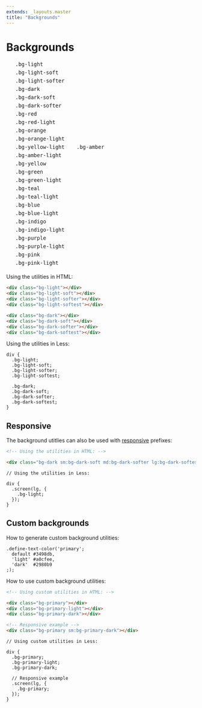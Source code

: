 ```yaml
---
extends: _layouts.master
title: "Backgrounds"
---
```


# Backgrounds

<table class="text-sm" style="border-collapse: separate; border-spacing: 0; width: 100%;">
  <tr>
    <td class="w-24 h-12 bg-light border-b border-dark-overlay-softer"></td>
    <td class="border-b border-dark-overlay-softer py-3 px-6" style="vertical-align: middle;"><code>.bg-light</code></td>
  </tr>
  <tr>
    <td class="w-24 h-12 bg-light-soft border-b border-dark-overlay-softer"></td>
    <td class="border-b border-dark-overlay-softer py-3 px-6" style="vertical-align: middle;"><code>.bg-light-soft</code></td>
  </tr>
  <tr>
    <td class="w-24 h-12 bg-light-softer border-b border-dark-overlay-softer"></td>
    <td class="border-b border-dark-overlay-softer py-3 px-6" style="vertical-align: middle;"><code>.bg-light-softer</code></td>
  </tr>
  <tr>
    <td class="w-24 h-12 bg-dark border-b border-dark-overlay-softer"></td>
    <td class="border-b border-dark-overlay-softer py-3 px-6" style="vertical-align: middle;"><code>.bg-dark</code></td>
  </tr>
  <tr>
    <td class="w-24 h-12 bg-dark-soft border-b border-dark-overlay-softer"></td>
    <td class="border-b border-dark-overlay-softer py-3 px-6" style="vertical-align: middle;"><code>.bg-dark-soft</code></td>
  </tr>
  <tr>
    <td class="w-24 h-12 bg-dark-softer border-b border-dark-overlay-softer"></td>
    <td class="border-b border-dark-overlay-softer py-3 px-6" style="vertical-align: middle;"><code>.bg-dark-softer</code></td>
  </tr>
  <tr>
    <td class="w-24 h-12 bg-red border-b border-dark-overlay-softer"></td>
    <td class="border-b border-dark-overlay-softer py-3 px-6" style="vertical-align: middle;"><code>.bg-red</code></td>
  </tr>
  <tr>
    <td class="w-24 h-12 bg-red-light border-b border-dark-overlay-softer"></td>
    <td class="border-b border-dark-overlay-softer py-3 px-6" style="vertical-align: middle;"><code>.bg-red-light</code></td>
  </tr>
  <tr>
    <td class="w-24 h-12 bg-orange border-b border-dark-overlay-softer"></td>
    <td class="border-b border-dark-overlay-softer py-3 px-6" style="vertical-align: middle;"><code>.bg-orange</code></td>
  </tr>
  <tr>
    <td class="w-24 h-12 bg-orange-light border-b border-dark-overlay-softer"></td>
    <td class="border-b border-dark-overlay-softer py-3 px-6" style="vertical-align: middle;"><code>.bg-orange-light</code></td>
  </tr>
  <tr>
    <td class="w-24 h-12 bg-yellow-light border-b border-dark-overlay-softer"></td>
    <td class="border-b border-dark-overlay-softer py-3 px-6" style="vertical-align: middle;"><code>.bg-yellow-light</code></td>
    <td class="w-24 h-12 bg-amber border-b border-dark-overlay-softer"></td>
    <td class="border-b border-dark-overlay-softer py-3 px-6" style="vertical-align: middle;"><code>.bg-amber</code></td>
  </tr>
  <tr>
    <td class="w-24 h-12 bg-amber-light border-b border-dark-overlay-softer"></td>
    <td class="border-b border-dark-overlay-softer py-3 px-6" style="vertical-align: middle;"><code>.bg-amber-light</code></td>
  </tr>
  <tr>
    <td class="w-24 h-12 bg-yellow border-b border-dark-overlay-softer"></td>
    <td class="border-b border-dark-overlay-softer py-3 px-6" style="vertical-align: middle;"><code>.bg-yellow</code></td>
  </tr>
  <tr>
    <td class="w-24 h-12 bg-green border-b border-dark-overlay-softer"></td>
    <td class="border-b border-dark-overlay-softer py-3 px-6" style="vertical-align: middle;"><code>.bg-green</code></td>
  </tr>
  <tr>
    <td class="w-24 h-12 bg-green-light border-b border-dark-overlay-softer"></td>
    <td class="border-b border-dark-overlay-softer py-3 px-6" style="vertical-align: middle;"><code>.bg-green-light</code></td>
  </tr>
  <tr>
    <td class="w-24 h-12 bg-teal border-b border-dark-overlay-softer"></td>
    <td class="border-b border-dark-overlay-softer py-3 px-6" style="vertical-align: middle;"><code>.bg-teal</code></td>
  </tr>
  <tr>
    <td class="w-24 h-12 bg-teal-light border-b border-dark-overlay-softer"></td>
    <td class="border-b border-dark-overlay-softer py-3 px-6" style="vertical-align: middle;"><code>.bg-teal-light</code></td>
  </tr>
  <tr>
    <td class="w-24 h-12 bg-blue border-b border-dark-overlay-softer"></td>
    <td class="border-b border-dark-overlay-softer py-3 px-6" style="vertical-align: middle;"><code>.bg-blue</code></td>
  </tr>
  <tr>
    <td class="w-24 h-12 bg-blue-light border-b border-dark-overlay-softer"></td>
    <td class="border-b border-dark-overlay-softer py-3 px-6" style="vertical-align: middle;"><code>.bg-blue-light</code></td>
  </tr>
  <tr>
    <td class="w-24 h-12 bg-indigo border-b border-dark-overlay-softer"></td>
    <td class="border-b border-dark-overlay-softer py-3 px-6" style="vertical-align: middle;"><code>.bg-indigo</code></td>
  </tr>
  <tr>
    <td class="w-24 h-12 bg-indigo-light border-b border-dark-overlay-softer"></td>
    <td class="border-b border-dark-overlay-softer py-3 px-6" style="vertical-align: middle;"><code>.bg-indigo-light</code></td>
  </tr>
  <tr>
    <td class="w-24 h-12 bg-purple border-b border-dark-overlay-softer"></td>
    <td class="border-b border-dark-overlay-softer py-3 px-6" style="vertical-align: middle;"><code>.bg-purple</code></td>
  </tr>
  <tr>
    <td class="w-24 h-12 bg-purple-light border-b border-dark-overlay-softer"></td>
    <td class="border-b border-dark-overlay-softer py-3 px-6" style="vertical-align: middle;"><code>.bg-purple-light</code></td>
  </tr>
  <tr>
    <td class="w-24 h-12 bg-pink border-b border-dark-overlay-softer"></td>
    <td class="border-b border-dark-overlay-softer py-3 px-6" style="vertical-align: middle;"><code>.bg-pink</code></td>
  </tr>
  <tr>
    <td class="w-24 h-12 bg-pink-light border-b border-dark-overlay-softer"></td>
    <td class="border-b border-dark-overlay-softer py-3 px-6" style="vertical-align: middle;"><code>.bg-pink-light</code></td>
  </tr>
</table>
</table>

Using the utilities in HTML:

```html
<div class="bg-light"></div>
<div class="bg-light-soft"></div>
<div class="bg-light-softer"></div>
<div class="bg-light-softest"></div>

<div class="bg-dark"></div>
<div class="bg-dark-soft"></div>
<div class="bg-dark-softer"></div>
<div class="bg-dark-softest"></div>
```

Using the utilities in Less:

```less
div {
  .bg-light;
  .bg-light-soft;
  .bg-light-softer;
  .bg-light-softest;

  .bg-dark;
  .bg-dark-soft;
  .bg-dark-softer;
  .bg-dark-softest;
}
```

## Responsive

The background utitlies can also be used with <a href="/responsive">responsive</a> prefixes:

```html
<!-- Using the utilities in HTML: -->

<div class="bg-dark sm:bg-dark-soft md:bg-dark-softer lg:bg-dark-softest"></div>
```

```less
// Using the utilities in Less:

div {
  .screen(lg, {
    .bg-light;
  });
}
```


## Custom backgrounds

How to generate custom background utilities:

```less
.define-text-color('primary';
  default #3498db,
  'light' #a0cfee,
  'dark'  #2980b9
;);
```

How to use custom background utilities:

```html
<!-- Using custom utilities in HTML: -->

<div class="bg-primary"></div>
<div class="bg-primary-light"></div>
<div class="bg-primary-dark"></div>

<!-- Responsive example -->
<div class="bg-primary sm:bg-primary-dark"></div>
```

```less
// Using custom utilities in Less:

div {
  .bg-primary;
  .bg-primary-light;
  .bg-primary-dark;

  // Responsive example
  .screen(lg, {
    .bg-primary;
  });
}
```
